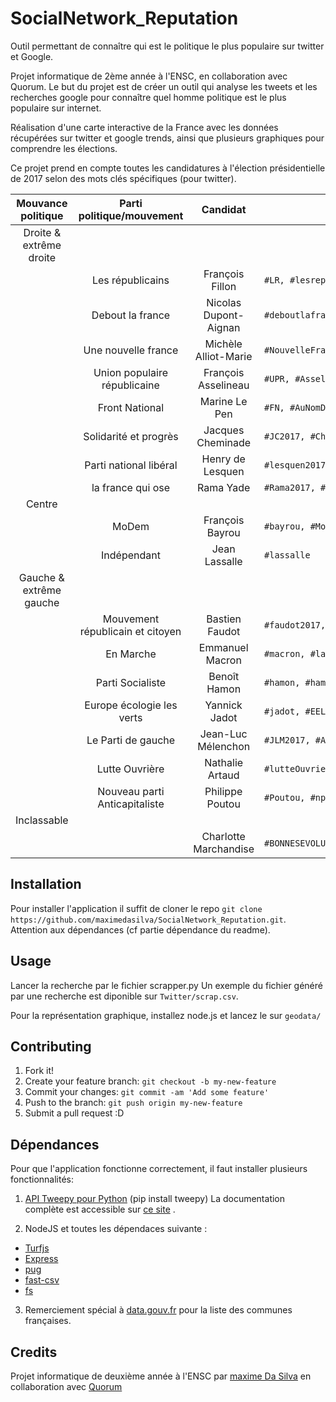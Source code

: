 # SocialNetwork_Reputation

Outil permettant de connaître qui est le politique le plus populaire sur twitter et Google.

Projet informatique de 2ème année à l'ENSC, en collaboration avec Quorum.
Le but du projet est de créer un outil qui analyse les tweets et les recherches google pour connaître quel homme politique est le plus populaire sur internet.

Réalisation d'une carte interactive de la France avec les données récupérées sur twitter et google trends, ainsi que plusieurs graphiques pour comprendre les élections.

Ce projet prend en compte toutes les candidatures à l'élection présidentielle de 2017 selon des mots clés spécifiques (pour twitter).

|Mouvance politique     | Parti politique/mouvement        | Candidat              | Mots clés |
|:---------------------:|:--------------------------------:|:---------------------:|-----------|
|Droite & extrême droite|                                  |                       |                                                           |
|                       | Les républicains                 | François Fillon       |    `#LR, #lesrepublicains, #Fillon, #FF2017, #fillon2017` |
|                       |        Debout la france          | Nicolas Dupont-Aignan |    `#deboutlafrance,#DLF #DupontAignan, #DA2017 `         |
|                       |     Une nouvelle france          | Michèle Alliot-Marie  |    `#NouvelleFrance, #alliotMarie`                        |
|                       |   Union populaire républicaine   | François Asselineau   |    `#UPR, #Asselineau2017, #FA2017`                       |
|                       |         Front National           | Marine Le Pen         |    `#FN, #AuNomDuPeuple, #Marine2017,#lePen`              |
|                       |       Solidarité et progrès      | Jacques Cheminade     |    `#JC2017, #Cheminade2017`                              |
|                       |     Parti national libéral       | Henry de Lesquen      |    `#lesquen2017, #lesquen`                               |
|                       |         la france qui ose        | Rama Yade             |    `#Rama2017, #LaFranceQuiOse`                           |
|Centre                 |                                  |                       |                                                           |
|                       |              MoDem               | François Bayrou       |    `#bayrou, #MoDem`                                      |
|                       |           Indépendant            | Jean Lassalle         |    `#lassalle`                                            |
|Gauche & extrême gauche|                                  |                       |                                                           |
|                       | Mouvement républicain et citoyen | Bastien Faudot        |    `#faudot2017, #mrc`                                    |
|                       | En Marche                        | Emmanuel Macron       |    `#macron, #lafranceenmarche, #macron2017`              |
|                       | Parti Socialiste                 | Benoît Hamon          |    `#hamon, #hamon, #PS, #PartiSocialiste`                |
|                       | Europe écologie les verts        | Yannick Jadot         |    `#jadot, #EELV`                                        |
|                       | Le Parti de gauche               | Jean-Luc Mélenchon    |    `#JLM2017, #AvenirEnCommunn, #Melenchon`               |
|                       | Lutte Ouvrière                   | Nathalie Artaud       |    `#lutteOuvriere, #artaud`                              |
|                       | Nouveau parti Anticapitaliste    | Philippe Poutou       |    `#Poutou, #npa`                                        |
|Inclassable            |                                  |                       |                                                           |
|                       |                                  | Charlotte Marchandise |  `#BONNESEVOLUTIONS2017`,`#VOIECITOYENNE`,`#ARCHIPELCITOYEN`                                                       |

## Installation

Pour installer l'application il suffit de cloner le repo `git clone https://github.com/maximedasilva/SocialNetwork_Reputation.git`.
Attention aux dépendances (cf partie dépendance du readme).

## Usage
Lancer la recherche par le fichier scrapper.py
Un exemple du fichier généré par une recherche est diponible sur `Twitter/scrap.csv`.

Pour la représentation graphique, installez node.js et lancez le sur `geodata/`



## Contributing
1. Fork it!
2. Create your feature branch: `git checkout -b my-new-feature`
3. Commit your changes: `git commit -am 'Add some feature'`
4. Push to the branch: `git push origin my-new-feature`
5. Submit a pull request :D

## Dépendances
Pour que l'application fonctionne correctement, il faut installer plusieurs fonctionnalités:

1. [API Tweepy pour Python](https://github.com/tweepy/tweepy) (pip install tweepy) La documentation complète est accessible sur [ce site](http://tweepy.readthedocs.io/en/v3.5.0/) .

2. NodeJS et toutes les dépendaces suivante :

 * [Turfjs](http://turfjs.org/)
 * [Express](http://expressjs.com/fr/)
 * [pug](https://pugjs.org/api/getting-started.html)
 * [fast-csv](http://c2fo.io/fast-csv/)
 * [fs](https://nodejs.org/api/fs.html)


3. Remerciement spécial à [data.gouv.fr](https://www.data.gouv.fr/) pour la liste des communes françaises.


## Credits
Projet informatique de deuxième année à l'ENSC par [maxime Da Silva](https://github.com/maximedasilva) en collaboration avec [Quorum](https://www.quorum-impact.com/)
